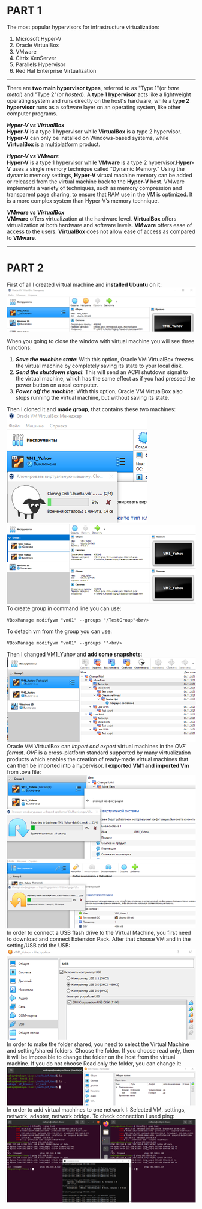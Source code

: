 # PART 1

The most popular hypervisors for infrastructure virtualization:<br />
1. Microsoft Hyper-V
2. Oracle VirtualBox
3. VMware
4. Citrix XenServer
5. Parallels Hypervisor
6. Red Hat Enterprise Virtualization

--------------

There are **two main hypervisor types**, referred to as "Type 1"(or *bare metal*) and "Type 2"(or *hosted*). A **type 1 hypervisor** acts like a lightweight operating system and runs directly on the host's hardware, while a **type 2 hypervisor** runs as a software layer on an operating system, like other computer programs.

***Hyper-V vs VirtualBox***<br/>
**Hyper-V** is a type 1 hypervisor while **VirtualBox** is a type 2 hypervisor. **Hyper-V** can only be installed on Windows-based systems, while **VirtualBox** is a multiplatform product.

***Hyper-V vs VMware*** <br/>
**Hyper-V** is a type 1 hypervisor while **VMware** is a type 2 hypervisor.**Hyper-V** uses a single memory technique called “Dynamic Memory.” Using the dynamic memory settings, **Hyper-V** virtual machine memory can be added or released from the virtual machine back to the **Hyper-V** host. VMware implements a variety of techniques, such as memory compression and transparent page sharing, to ensure that RAM use in the VM is optimized. It is a more complex system than Hyper-V’s memory technique.

***VMware vs VirtualBox*** <br/>
**VMware** offers virtualization at the hardware level. **VirtualBox** offers virtualization at both hardware and software levels. **VMware** offers ease of access to the users. **VirtualBox** does not allow ease of access as compared to **VMware**.

------------------

# PART 2
First of all I created virtual machine and **installed Ubuntu** on it:<br/>
![Create first VM](screenshots/Create%20first%20VM.png)

When you going to close the window with  virtual machine you will see three functions:
1. ***Save the machine state***: With this option, Oracle VM VirtualBox freezes the virtual machine by completely saving its state to your local disk.
2. ***Send the shutdown signal***: This will send an ACPI shutdown signal to the virtual machine, which has the same effect as if you had pressed the power button on a real computer. 
3. ***Power off the machine***: With this option, Oracle VM VirtualBox also stops running the virtual machine, but without saving its state.

Then I cloned it and **made group**, that contains these two machines:<br/>
![Cloning VM](screenshots/Cloning%20VM.png)<br/>
![Group with VMs](screenshots/Group%20with%20VMs.png)<br/>
To create group in command line you can use:<br/>
```
VBoxManage modifyvm "vm01" --groups "/TestGroup"<br/>
```
To detach vm from the group you can use:<br/>
```
VBoxManage modifyvm "vm01" --groups ""<br/>
```
Then I changed VM1_Yuhov and **add some snapshots**:
![Branched tree of snapshots](screenshots/Tree%20of%20snapshots.png)<br/>
Oracle VM VirtualBox can *import and export* virtual machines in the *OVF format*. *OVF* is a cross-platform standard supported by many virtualization products which enables the creation of ready-made virtual machines that can then be imported into a hypervisor. I **exported VM1 and imported Vm** from .ova file:
![Export process](screenshots/Export%20process.png)<br/>
![Import process](screenshots/Import%20process.png)<br/>
In order to connect a USB flash drive to the Virtual Machine, you first need to download and connect Extension Pack. After that choose VM and in the setting/USB add the USB:<br/>
![Connect USB to VM](screenshots/Connect%20USB%20to%20VM.png)<br/>
In order to make the folder shared, you need to select the Virtual Machine and setting/shared folders. Choose the folder. If you choose read only, then it will be impossible to change the folder on the host from the virtual machine. If you do not choose Read only the folder, you can change it:<br/>
![Shared directory](screenshots/Shared%20directory.png)<br/>
In order to add virtual machines to one network I: Selected VM, settings, network, adapter, network bridge. To check connection I used ping:<br/>
![Check connection](screenshots/Check%20%20connection.png)<br/>
